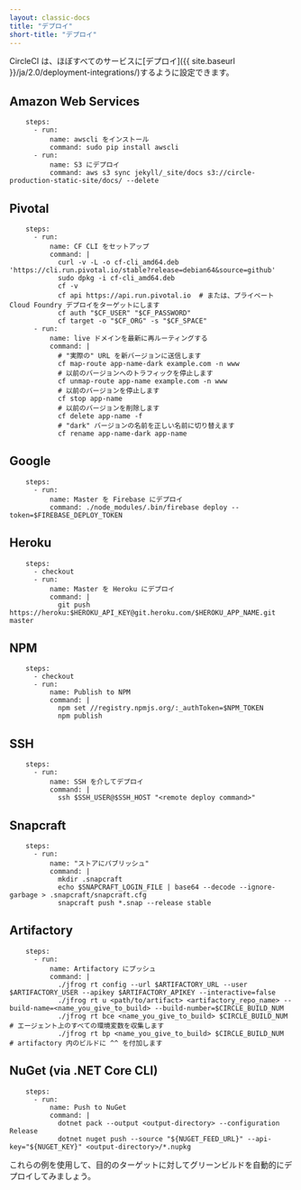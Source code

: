 ```yaml
---
layout: classic-docs
title: "デプロイ"
short-title: "デプロイ"
---
```


CircleCI は、ほぼすべてのサービスに[デプロイ]({{ site.baseurl }}/ja/2.0/deployment-integrations/)するように設定できます。

## Amazon Web Services

        steps:
          - run:
              name: awscli をインストール
              command: sudo pip install awscli
          - run:
              name: S3 にデプロイ
              command: aws s3 sync jekyll/_site/docs s3://circle-production-static-site/docs/ --delete
    

## Pivotal

        steps:
          - run:
              name: CF CLI をセットアップ
              command: |
                curl -v -L -o cf-cli_amd64.deb 'https://cli.run.pivotal.io/stable?release=debian64&source=github'
                sudo dpkg -i cf-cli_amd64.deb
                cf -v
                cf api https://api.run.pivotal.io  # または、プライベート Cloud Foundry デプロイをターゲットにします
                cf auth "$CF_USER" "$CF_PASSWORD"
                cf target -o "$CF_ORG" -s "$CF_SPACE"
          - run:
              name: live ドメインを最新に再ルーティングする
              command: |
                # "実際の" URL を新バージョンに送信します
                cf map-route app-name-dark example.com -n www
                # 以前のバージョンへのトラフィックを停止します
                cf unmap-route app-name example.com -n www
                # 以前のバージョンを停止します
                cf stop app-name
                # 以前のバージョンを削除します
                cf delete app-name -f
                # "dark" バージョンの名前を正しい名前に切り替えます
                cf rename app-name-dark app-name      
    

## Google

        steps:
          - run:
              name: Master を Firebase にデプロイ
              command: ./node_modules/.bin/firebase deploy --token=$FIREBASE_DEPLOY_TOKEN
    

## Heroku

        steps:
          - checkout
          - run:
              name: Master を Heroku にデプロイ
              command: |
                git push https://heroku:$HEROKU_API_KEY@git.heroku.com/$HEROKU_APP_NAME.git master
    

## NPM

        steps:
          - checkout
          - run: 
              name: Publish to NPM
              command: | 
                npm set //registry.npmjs.org/:_authToken=$NPM_TOKEN
                npm publish
    

## SSH

        steps:
          - run:
              name: SSH を介してデプロイ
              command: |
                ssh $SSH_USER@$SSH_HOST "<remote deploy command>"
    

## Snapcraft

        steps:
          - run:
              name: "ストアにパブリッシュ"
              command: |
                mkdir .snapcraft
                echo $SNAPCRAFT_LOGIN_FILE | base64 --decode --ignore-garbage > .snapcraft/snapcraft.cfg
                snapcraft push *.snap --release stable
    

## Artifactory

        steps:
          - run:
              name: Artifactory にプッシュ
              command: |
                ./jfrog rt config --url $ARTIFACTORY_URL --user $ARTIFACTORY_USER --apikey $ARTIFACTORY_APIKEY --interactive=false
                ./jfrog rt u <path/to/artifact> <artifactory_repo_name> --build-name=<name_you_give_to_build> --build-number=$CIRCLE_BUILD_NUM
                ./jfrog rt bce <name_you_give_to_build> $CIRCLE_BUILD_NUM  # エージェント上のすべての環境変数を収集します
                ./jfrog rt bp <name_you_give_to_build> $CIRCLE_BUILD_NUM  # artifactory 内のビルドに ^^ を付加します
    

## NuGet (via .NET Core CLI)

        steps:
          - run:
              name: Push to NuGet
              command: |
                dotnet pack --output <output-directory> --configuration Release
                dotnet nuget push --source "${NUGET_FEED_URL}" --api-key="${NUGET_KEY}" <output-directory>/*.nupkg
    

これらの例を使用して、目的のターゲットに対してグリーンビルドを自動的にデプロイしてみましょう。